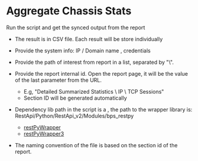 # Aggregate Chassis Stats

Run the script and get the synced output from the report

- The result is in CSV file. Each result will be store individually
- Provide the system info: IP / Domain name , credentials
- Provide the path of interest from report in a list, separated by "\\".
- Provide the report internal id. Open the report page, it will be the value of the last parameter from the URL.
  - E.g, "Detailed Summarized Statistics \ IP \ TCP Sessions"
  - Section ID will be generated automatically
- Dependency lib path in the script is a , the path to the wrapper library is: RestApi/Python/RestApi_v2/Modules/bps_restpy

  - [restPyWrapper](https://github.com/OpenIxia/BreakingPoint/blob/master/RestApi/Python/RestApi_v2/Modules/bps_restpy/restPyWrapper.py)
  - [restPyWrapper3](https://github.com/OpenIxia/BreakingPoint/blob/master/RestApi/Python/RestApi_v2/Modules/bps_restpy/restPyWrapper3.py)

- The naming convention of the file is based on the section id of the report.
